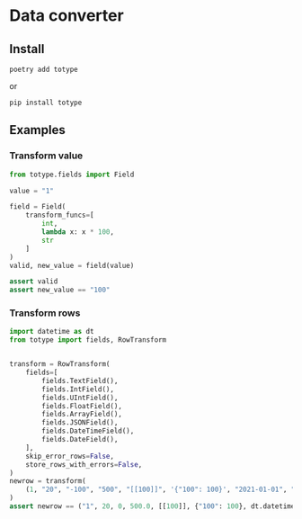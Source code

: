 # Data converter


## Install
    poetry add totype

or

    pip install totype

## Examples

### Transform value

```python
from totype.fields import Field

value = "1"

field = Field(
    transform_funcs=[
        int, 
        lambda x: x * 100,
        str
    ]
)
valid, new_value = field(value)

assert valid
assert new_value == "100"
```


### Transform rows
```python
import datetime as dt
from totype import fields, RowTransform


transform = RowTransform(
    fields=[
        fields.TextField(),
        fields.IntField(),
        fields.UIntField(),
        fields.FloatField(),
        fields.ArrayField(),
        fields.JSONField(),
        fields.DateTimeField(),
        fields.DateField(),
    ],
    skip_error_rows=False,
    store_rows_with_errors=False,
)
newrow = transform(
    (1, "20", "-100", "500", "[[100]]", '{"100": 100}', "2021-01-01", "2021-01-01")
)
assert newrow == ("1", 20, 0, 500.0, [[100]], {"100": 100}, dt.datetime(2021,1,1), dt.date(2021,1,1))
```